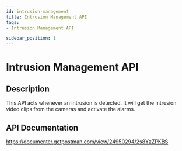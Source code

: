 ```yaml
---
id: intrusion-management
title: Intrusion Management API
tags:
- Intrusion Management API

sidebar_position: 1
---
```

# Intrusion Management API

## Description
This API acts whenever an intrusion is detected. It will get the intrusion video clips from the cameras and activate the alarms.
 

## API Documentation

https://documenter.getpostman.com/view/24950294/2s8YzZPKBS
